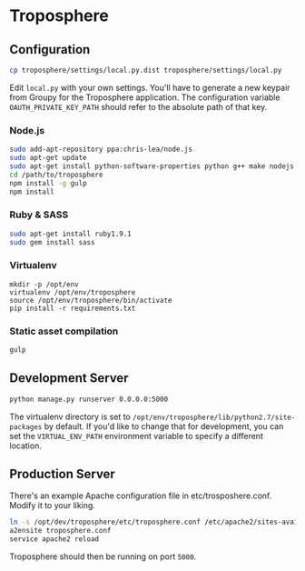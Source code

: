 Troposphere
===========


Configuration
-------------

```bash
cp troposphere/settings/local.py.dist troposphere/settings/local.py
```

Edit `local.py` with your own settings. You'll have to generate a new
keypair from Groupy for the Troposphere application. The configuration
variable `OAUTH_PRIVATE_KEY_PATH` should refer to the absolute path of that key.

### Node.js

```bash
sudo add-apt-repository ppa:chris-lea/node.js
sudo apt-get update
sudo apt-get install python-software-properties python g++ make nodejs
cd /path/to/troposphere
npm install -g gulp
npm install
```

### Ruby & SASS

```bash
sudo apt-get install ruby1.9.1
sudo gem install sass
```

### Virtualenv

```
mkdir -p /opt/env
virtualenv /opt/env/troposphere
source /opt/env/troposphere/bin/activate
pip install -r requirements.txt
```

### Static asset compilation
```bash
gulp
```


Development Server
------------------

```bash
python manage.py runserver 0.0.0.0:5000
````

The virtualenv directory is set to `/opt/env/troposphere/lib/python2.7/site-packages` by default.  If you'd like to change that for development, you can set the `VIRTUAL_ENV_PATH` environment variable to specify a different location.

Production Server
-----------------

There's an example Apache configuration file in etc/trosposhere.conf. Modify it
to your liking.

```bash
ln -s /opt/dev/troposphere/etc/troposphere.conf /etc/apache2/sites-available/troposphere.conf
a2ensite troposphere.conf
service apache2 reload
```

Troposphere should then be running on port `5000`.
